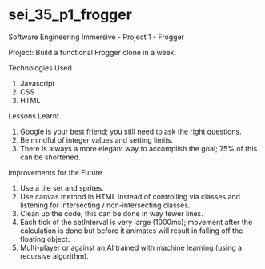 # sei_35_p1_frogger

Software Engineering Immersive - Project 1 - Frogger

Project: Build a functional Frogger clone in a week.

Technologies Used

1. Javascript
2. CSS
3. HTML

Lessons Learnt

1. Google is your best friend; you still need to ask the right questions.
2. Be mindful of integer values and setting limits.
3. There is always a more elegant way to accomplish the goal; 75% of this can be shortened.

Improvements for the Future

1. Use a tile set and sprites.
2. Use canvas method in HTML instead of controlling via classes and listening for intersecting / non-intersecting classes.
3. Clean up the code; this can be done in way fewer lines.
4. Each tick of the setInterval is very large (1000ms); movement after the calculation is done but before it animates will result in falling off the floating object.
5. Multi-player or against an AI trained with machine learning (using a recursive algorithm).
